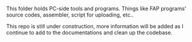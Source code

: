 This folder holds PC-side tools and programs. Things like FAP programs' source codes, assembler, script for uploading, etc..

This repo is still under construction, more information will be added as I continue to add to the documentations and clean up the codebase. 